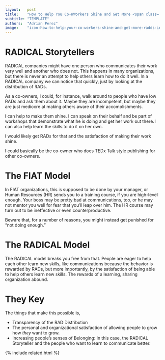 ```yaml
---
layout:   post
title:    "How to Help You Co-WWorkers Shine and Get More <span class='_paradigm'>RAD</span>s You in WWorkers Co-Owned Company"
subtitle: "TEMPLATE"
authors:  "Adrian Perez"
image:    "icon-how-to-help-your-co-workers-shine-and-get-more-radds-in-a-co-owned-company.svg"
---
```


<div style="display:none;">
 <p><span class='_paradigm'>RADICAL</span> Storytellers can help co-owners</p>
</div>

<h1><span class='_paradigm'>RADICAL</span> Storytellers</h1>
 <p><span class='_paradigm'>RADICAL</span> companies might have one person who communicates their work very well and another who does not. This happens in many organizations, but there is never an attempt to help others learn how to do it well. In a <span class='_paradigm'>RADICAL</span> company we can notice that quickly, just by looking at the distribution of RADs.</p>
 <p>As a co-owners, I could, for instance, walk around to people who have low RADs and ask them about it. Maybe they are incompetent, but maybe they are just mediocre at making others aware of their accomplishments.</p>
 <p>I can help to make them shine. I can speak on their behalf and be part of workshops that demonstrate what he is doing and get her work out there. I can also help learn the skills to do it on her own.</p>
 <p>I would likely get <span class='_paradigm'>RAD</span>s for that and the satisfaction of making their work shine.</p>
 <p>I could basically be the co-owner who does TEDx Talk style publishing for other co-owners.</p>

<h1>The <span class='_paradigm'>FIAT</span> Model</h1>
 <p>In <span class='_paradigm'>FIAT</span> organizations, this is supposed to be done by your manager, or Human Resources (HR) sends you to a training course, if you are high-level enough. Your boss may be pretty bad at communications, too, or he may not mentor you well for fear that you&rsquo;ll leap over him. The HR course may turn out to be ineffective or even counterproductive. </p>
 <p>Beware that, for a number of reasons, you might instead get punished for &ldquo;not doing enough.&rdquo;</p>

<h1>The <span class='_paradigm'>RADICAL</span> Model</h1>
 <p>The <span class='_paradigm'>RADICAL</span> model breaks you free from that. People are eager to help each other learn new skills, like communications because the behavior is rewarded by RADs, but more importantly, by the satisfaction of being able to help others learn new skills. The rewards of a learning, sharing organization abound.</p>

<h1>They Key</h1>
 <p>The things that make this possible is,</p>
  <ul>
   <li>Transparency of the RAD Distribution</li>
   <li>The personal and organizational satisfaction of allowing people to grow how <em>they</em> want to grow.</li>
   <li>Increasing people&rsquo;s senses of <span class='_paradigm'>Belonging</span>: In this case, the <span class='_paradigm'>RADICAL</span> Storyteller and the people who want to learn to communicate better.</li>
  </ul>

{% include related.html %}

